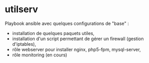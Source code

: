 # utilserv
Playbook ansible avec quelques configurations de "base" :
  - installation de quelques paquets utiles,
  - installation d'un script permettant de gérer un firewall (gestion d'iptables),
  - rôle webserver pour installer nginx, php5-fpm, mysql-server,
  - rôle monitoring (en cours)

